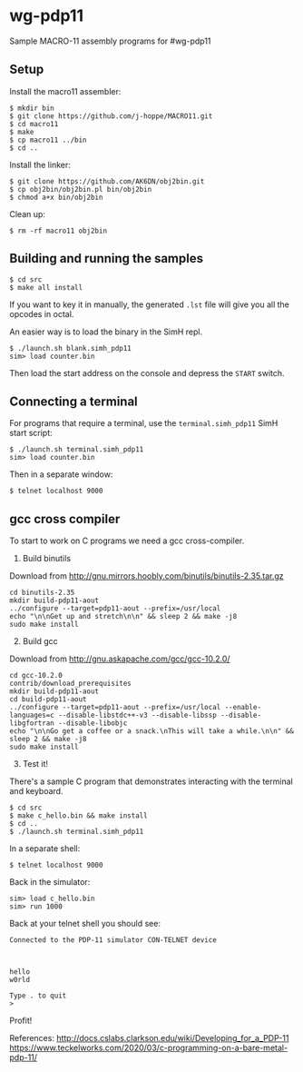 # wg-pdp11

Sample MACRO-11 assembly programs for #wg-pdp11

## Setup

Install the macro11 assembler:

```
$ mkdir bin
$ git clone https://github.com/j-hoppe/MACRO11.git
$ cd macro11
$ make
$ cp macro11 ../bin
$ cd ..
```

Install the linker:

```
$ git clone https://github.com/AK6DN/obj2bin.git
$ cp obj2bin/obj2bin.pl bin/obj2bin
$ chmod a+x bin/obj2bin
```

Clean up:

```
$ rm -rf macro11 obj2bin
```

## Building and running the samples

```
$ cd src
$ make all install
```

If you want to key it in manually, the generated `.lst` file will give you all the opcodes in octal.

An easier way is to load the binary in the SimH repl.

```
$ ./launch.sh blank.simh_pdp11
sim> load counter.bin
```

Then load the start address on the console and depress the `START` switch.

## Connecting a terminal

For programs that require a terminal, use the `terminal.simh_pdp11` SimH start script:

```
$ ./launch.sh terminal.simh_pdp11
sim> load counter.bin
```

Then in a separate window:

```
$ telnet localhost 9000
```

## gcc cross compiler

To start to work on C programs we need a gcc cross-compiler.

1. Build binutils

Download from http://gnu.mirrors.hoobly.com/binutils/binutils-2.35.tar.gz

```
cd binutils-2.35
mkdir build-pdp11-aout
../configure --target=pdp11-aout --prefix=/usr/local
echo "\n\nGet up and stretch\n\n" && sleep 2 && make -j8
sudo make install
```

2. Build gcc

Download from http://gnu.askapache.com/gcc/gcc-10.2.0/

```
cd gcc-10.2.0
contrib/download_prerequisites
mkdir build-pdp11-aout
cd build-pdp11-aout
../configure --target=pdp11-aout --prefix=/usr/local --enable-languages=c --disable-libstdc++-v3 --disable-libssp --disable-libgfortran --disable-libobjc
echo "\n\nGo get a coffee or a snack.\nThis will take a while.\n\n" && sleep 2 && make -j8
sudo make install
```

3. Test it!

There's a sample C program that demonstrates interacting with the terminal and keyboard.

```
$ cd src
$ make c_hello.bin && make install
$ cd ..
$ ./launch.sh terminal.simh_pdp11
```

In a separate shell:

```
$ telnet localhost 9000
```

Back in the simulator:

```
sim> load c_hello.bin
sim> run 1000
```

Back at your telnet shell you should see:

```
Connected to the PDP-11 simulator CON-TELNET device



hello
w0rld

Type . to quit
>
```

Profit!

References:
http://docs.cslabs.clarkson.edu/wiki/Developing_for_a_PDP-11
https://www.teckelworks.com/2020/03/c-programming-on-a-bare-metal-pdp-11/
